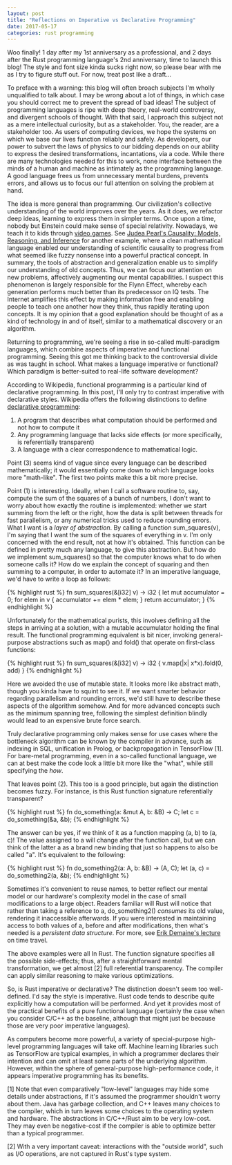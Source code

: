 ```yaml
---
layout: post
title: "Reflections on Imperative vs Declarative Programming"
date: 2017-05-17
categories: rust programming
---
```

Woo finally! 1 day after my 1st anniversary as a professional, and 2 days after the Rust programming language's 2nd anniversary, time to launch this blog! The style and font size kinda sucks right now, so please bear with me as I try to figure stuff out. For now, treat post like a draft...

To preface with a warning: this blog will often broach subjects I'm wholly unqualified to talk about. I may be wrong about a lot of things, in which case you should correct me to prevent the spread of bad ideas! The subject of programming languages is ripe with deep theory, real-world controversy, and divergent schools of thought. With that said, I approach this subject not as a mere intellectual curiosity, but as a stakeholder. You, the reader, are a stakeholder too. As users of computing devices, we hope the systems on which we base our lives function reliably and safely. As developers, our power to subvert the laws of physics to our bidding depends on our ability to express the desired transformations, incantations, via a code. While there are many technologies needed for this to work, none interface between the minds of a human and machine as intimately as the programming language. A good language frees us from unnecessary mental burdens, prevents errors, and allows us to focus our full attention on solving the problem at hand.

The idea is more general than programming. Our civilization's collective understanding of the world improves over the years. As it does, we refactor deep ideas, learning to express them in simpler terms. Once upon a time, nobody but Einstein could make sense of special relativity. Nowadays, we teach it to kids through [video games](http://www.testtubegames.com/velocityraptor.html). See [Judea Pearl's Causality: Models, Reasoning, and Inference](http://bayes.cs.ucla.edu/BOOK-2K/) for another example, where a clean mathematical language enabled our understanding of scientific causality to progress from what seemed like fuzzy nonsense into a powerful practical concept. In summary, the tools of abstraction and generalization enable us to simplify our understanding of old concepts. Thus, we can focus our attention on new problems, affectively augmenting our mental capabilities. I suspect this phenomenon is largely responsible for the Flynn Effect, whereby each generation performs much better than its predecessor on IQ tests. The Internet amplifies this effect by making information free and enabling people to teach one another how they think, thus rapidly iterating upon concepts. It is my opinion that a good explanation should be thought of as a kind of technology in and of itself, similar to a mathematical discovery or an algorithm.

Returning to programming, we're seeing a rise in so-called multi-paradigm languages, which combine aspects of imperative and functional programming. Seeing this got me thinking back to the controversial divide as was taught in school. What makes a language imperative or functional? Which paradigm is better-suited to real-life software development?

According to Wikipedia, functional programming is a particular kind of declarative programming. In this post, I'll only try to contrast imperative with declarative styles. Wikipedia offers the following distinctions to define [declarative programming](https://en.wikipedia.org/wiki/Declarative_programming#Definition):

1. A program that describes what computation should be performed and not how to compute it
2. Any programming language that lacks side effects (or more specifically, is referentially transparent)
3. A language with a clear correspondence to mathematical logic.

Point (3) seems kind of vague since every language can be described mathematically; it would essentially come down to which language looks more "math-like". The first two points make this a bit more precise.

Point (1) is interesting. Ideally, when I call a software routine to, say, compute the sum of the squares of a bunch of numbers, I don't want to worry about how exactly the routine is implemented: whether we start summing from the left or the right, how the data is split between threads for fast parallelism, or any numerical tricks used to reduce rounding errors. What I want is a *layer of abstraction*. By calling a function sum_squares(v), I'm saying that I want the sum of the squares of everything in v. I'm only concerned with the end result, not at how it's obtained. This function can be defined in pretty much any language, to give this abstraction. But how do we implement sum_squares() so that the computer knows what to do when someone calls it? How do we explain the concept of squaring and then summing to a computer, in order to automate it? In an imperative language, we'd have to write a loop as follows:

{% highlight rust %}
fn sum_squares(&[i32] v) -> i32 {
  let mut accumulator = 0;
  for elem in v {
    accumulator += elem * elem;
  }
  return accumulator;
}
{% endhighlight %}

Unfortunately for the mathematical purists, this involves defining all the steps in arriving at a solution, with a mutable accumulator holding the final result. The functional programming equivalent is bit nicer, invoking general-purpose abstractions such as map() and fold() that operate on first-class functions:

{% highlight rust %}
fn sum_squares(&[i32] v) -> i32 {
  v.map(|x| x*x).fold(0, add)
}
{% endhighlight %}

Here we avoided the use of mutable state. It looks more like abstract math, though you kinda have to squint to see it. If we want smarter behavior regarding parallelism and rounding errors, we'd still have to describe these aspects of the algorithm somehow. And for more advanced concepts such as the minimum spanning tree, following the simplest definition blindly would lead to an expensive brute force search.

Truly declarative programming only makes sense for use cases where the bottleneck algorithm can be known by the compiler in advance, such as indexing in SQL, unification in Prolog, or backpropagation in TensorFlow [1]. For bare-metal programming, even in a so-called functional language, we can at best make the code look a little bit more like the "what", while still specifying the *how*.

That leaves point (2). This too is a good principle, but again the distinction becomes fuzzy. For instance, is this Rust function signature referentially transparent?

{% highlight rust %}
fn do_something(a: &mut A, b: &B) -> C;
let c = do_something(&a, &b);
{% endhighlight %}

The answer can be yes, if we think of it as a function mapping (a, b) to (a, c)! The value assigned to a will change after the function call, but we can think of the latter a as a brand new binding that just so happens to also be called "a". It's equivalent to the following:

{% highlight rust %}
fn do_something2(a: A, b: &B) -> (A, C);
let (a, c) = do_something2(a, &b);
{% endhighlight %}

Sometimes it's convenient to reuse names, to better reflect our mental model or our hardware's complexity model in the case of small modifications to a large object. Readers familiar will Rust will notice that rather than taking a reference to a, do_something2() *consumes* its old value, rendering it inaccessible afterwards. If you were interested in maintaining access to both values of a, before and after modifications, then what's needed is a *persistent data structure*. For more, see [Erik Demaine's lecture](https://www.youtube.com/watch?v=T0yzrZL1py0) on time travel.

The above examples were all In Rust. The function signature specifies all the possible side-effects; thus, after a straightforward mental transformation, we get almost [2] full referential transparency. The compiler can apply similar reasoning to make various optimizations.

So, is Rust imperative or declarative? The distinction doesn't seem too well-defined. I'd say the style is imperative. Rust code tends to describe quite explicitly how a computation will be performed. And yet it provides most of the practical benefits of a pure functional language (certainly the case when you consider C/C++ as the baseline, although that might just be because those are very poor imperative languages).

As computers become more powerful, a variety of special-purpose high-level programming languages will take off. Machine learning libraries such as TensorFlow are typical examples, in which a programmer declares their intention and can omit at least some parts of the underlying algorithm. However, within the sphere of general-purpose high-performance code, it appears imperative programming has its benefits.

[1] Note that even comparatively "low-level" languages may hide some details under abstractions, if it's assumed the programmer shouldn't worry about them. Java has garbage collection, and C++ leaves many choices to the compiler, which in turn leaves some choices to the operating system and hardware. The abstractions in C/C++/Rust aim to be very low-cost. They may even be negative-cost if the compiler is able to optimize better than a typical programmer.

[2] With a very important caveat: interactions with the "outside world", such as I/O operations, are not captured in Rust's type system.
